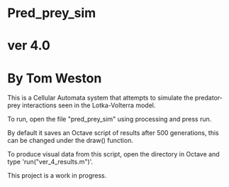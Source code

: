 # Pred_prey_sim
# ver 4.0
# By Tom Weston

This is a Cellular Automata system that attempts to simulate the predator-prey interactions seen in the Lotka-Volterra model.

To run, open the file "pred_prey_sim" using processing and press run.

By default it saves an Octave script of results after 500 generations, this can be changed under the draw() function.

To produce visual data from this script, open the directory in Octave and type 'run("ver_4_results.m")'.

This project is a work in progress.
